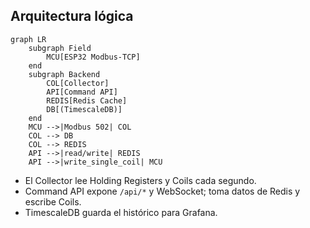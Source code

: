 ## Arquitectura lógica

```mermaid
graph LR
    subgraph Field
        MCU[ESP32 Modbus-TCP]
    end
    subgraph Backend
        COL[Collector]
        API[Command API]
        REDIS[Redis Cache]
        DB[(TimescaleDB)]
    end
    MCU -->|Modbus 502| COL
    COL --> DB
    COL --> REDIS
    API -->|read/write| REDIS
    API -->|write_single_coil| MCU
```

* El Collector lee Holding Registers y Coils cada segundo.
* Command API expone `/api/*` y WebSocket; toma datos de Redis y escribe Coils.
* TimescaleDB guarda el histórico para Grafana.
